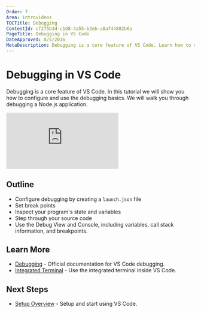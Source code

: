 ```yaml
---
Order: 7
Area: introvideos
TOCTitle: Debugging
ContentId: cf275b3d-c1d8-4a55-b2eb-a8a744882b6a
PageTitle: Debugging in VS Code
DateApproved: 8/5/2016
MetaDescription: Debugging is a core feature of VS Code. Learn how to configure and use debugging in VS Code. We will walk you through debugging a basic Node.js application. 
---
```


# Debugging in VS Code

Debugging is a core feature of VS Code. In this tutorial we will show you how to configure and use the debugging basics. We will walk you through debugging a Node.js application. 

<iframe src="https://www.youtube.com/embed/hvPuPi8iG_w?rel=0&amp;disablekb=0&amp;modestbranding=1&amp;showinfo=0" frameborder="0" allowfullscreen></iframe>

## Outline

* Configure debugging by creating a `launch.json` file
* Set break points
* Inspect your program's state and variables
* Step through your source code
* Use the Debug View and Console, including variables, call stack information, and breakpoints. 

## Learn More

* [Debugging](/docs/editor/debugging) - Official documentation for VS Code debugging.
* [Integrated Terminal](/docs/editor/integrated-terminal) - Use the integrated terminal inside VS Code. 

## Next Steps

* [Setup Overview](/docs/setup/setup-overview) - Setup and start using VS Code.
